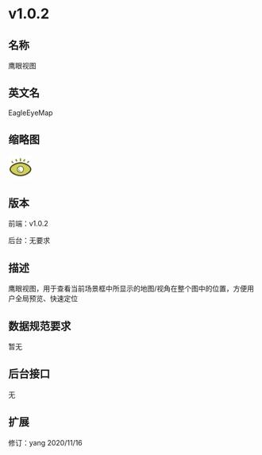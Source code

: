 # v1.0.2

## 名称
鹰眼视图

## 英文名
EagleEyeMap

## 缩略图
![](./logo.png)

## 版本
前端：v1.0.2

后台：无要求

## 描述
鹰眼视图，用于查看当前场景框中所显示的地图/视角在整个图中的位置，方便用户全局预览、快速定位

## 数据规范要求
暂无


## 后台接口
无


## 扩展
修订：yang 2020/11/16
